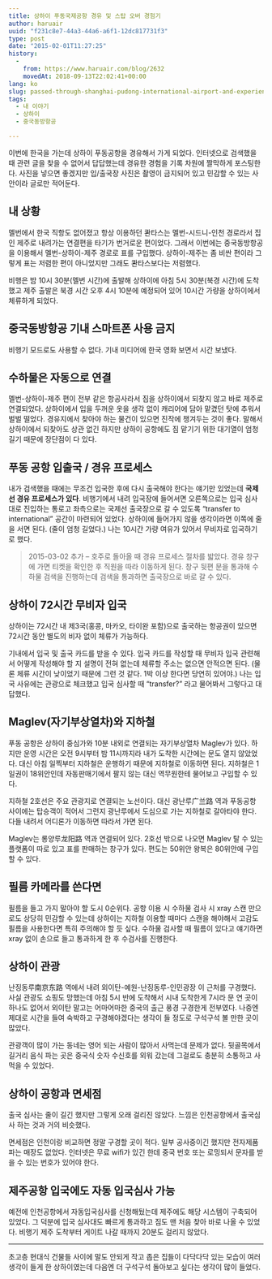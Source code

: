 ```yaml
---
title: 상하이 푸동국제공항 경유 및 스탑 오버 경험기
author: haruair
uuid: "f231c8e7-44a3-44a6-a6f1-12dc817731f3"
type: post
date: "2015-02-01T11:27:25"
history:
  - 
    from: https://www.haruair.com/blog/2632
    movedAt: 2018-09-13T22:02:41+00:00
lang: ko
slug: passed-through-shanghai-pudong-international-airport-and-experienced-a-stopover
tags:
  - 내 이야기
  - 상하이
  - 중국동방항공

---
```

이번에 한국을 가는데 상하이 푸동공항을 경유해서 가게 되었다. 인터넷으로 검색했을 때 관련 글을 찾을 수 없어서 답답했는데 경유한 경험을 기록 차원에 짤막하게 포스팅한다. 사진을 넣으면 좋겠지만 입/출국장 사진은 촬영이 금지되어 있고 민감할 수 있는 사안이라 글로만 적어둔다.

## 내 상황

멜번에서 한국 직항도 없어졌고 항상 이용하던 콴타스는 멜번-시드니-인천 경로라서 집인 제주로 내려가는 연결편을 타기가 번거로운 편이었다. 그래서 이번에는 중국동방항공을 이용해서 멜번-상하이-제주 경로로 표를 구입했다. 상하이-제주는 좀 비싼 편이라 그렇게 표는 저렴한 편이 아니었지만 그래도 콴타스보다는 저렴했다.

비행은 밤 10시 30분(멜번 시간)에 출발해 상하이에 아침 5시 30분(북경 시간)에 도착했고 제주 출발은 북경 시간 오후 4시 10분에 예정되어 있어 10시간 가량을 상하이에서 체류하게 되었다.

## 중국동방항공 기내 스마트폰 사용 금지

비행기 모드로도 사용할 수 없다. 기내 미디어에 한국 영화 보면서 시간 보냈다.

## 수하물은 자동으로 연결

멜번-상하이-제주 편이 전부 같은 항공사라서 짐을 상하이에서 되찾지 않고 바로 제주로 연결되었다. 상하이에서 입을 두꺼운 옷을 생각 없이 캐리어에 담아 맡겼던 탓에 추워서 벌벌 떨었다. 경유지에서 찾아야 하는 물건이 있으면 진작에 챙겨두는 것이 좋다. 말해서 상하이에서 되찾아도 상관 없긴 하지만 상하이 공항에도 짐 맡기기 위한 대기열이 엄청 길기 때문에 장단점이 다 있다.

## 푸동 공항 입출국 / 경유 프로세스

내가 검색했을 때에는 무조건 입국한 후에 다시 출국해야 한다는 얘기만 있었는데 **국제선 경유 프로세스가 있다**. 비행기에서 내려 입국장에 들어서면 오른쪽으로는 입국 심사대로 진입하는 통로고 좌측으로는 국제선 출국장으로 갈 수 있도록 &#8220;transfer to international&#8221; 공간이 마련되어 있었다. 상하이에 들어가지 않을 생각이라면 이쪽에 줄을 서면 된다. (줄이 엄청 길었다.) 나는 10시간 가량 여유가 있어서 무비자로 입국하기로 했다.

> 2015-03-02 추가 &#8211; 호주로 돌아올 때 경유 프로세스 절차를 밟았다. 경유 창구에 가면 티켓을 확인한 후 직원을 따라 이동하게 된다. 창구 뒷편 문을 통과해 수하물 검색을 진행하는데 검색을 통과하면 출국장으로 바로 갈 수 있다. 

## 상하이 72시간 무비자 입국

상하이는 72시간 내 제3국(홍콩, 마카오, 타이완 포함)으로 출국하는 항공권이 있으면 72시간 동안 별도의 비자 없이 체류가 가능하다.

기내에서 입국 및 출국 카드를 받을 수 있다. 입국 카드를 작성할 때 무비자 입국 관련해서 어떻게 작성해야 할 지 설명이 전혀 없는데 체류할 주소는 없으면 안적으면 된다. (물론 체류 시간이 낮이었기 때문에 그런 것 같다. 1박 이상 한다면 당연히 있어야.) 나는 입국 사유에는 관광으로 체크했고 입국 심사할 때 &#8220;transfer?&#8221; 라고 물어봐서 그렇다고 대답했다.

## Maglev(자기부상열차)와 지하철

푸동 공항은 상하이 중심가와 10분 내외로 연결되는 자기부상열차 Maglev가 있다. 하지만 운영 시간은 오전 9시부터 밤 11시까지라 내가 도착한 시간에는 문도 열지 않았었다. 대신 아침 일찍부터 지하철은 운행하기 때문에 지하철로 이동하면 된다. 지하철은 1일권이 18위안인데 자동판매기에서 팔지 않는 대신 역무원한테 물어보고 구입할 수 있다.

지하철 2호선은 주요 관광지로 연결되는 노선이다. 대신 광난루广兰路 역과 푸동공항 사이에는 탑승객이 적어서 그런지 광난루에서 도심으로 가는 지하철로 갈아타야 한다. 다들 내려서 어디론가 이동하면 따라서 가면 된다.

Maglev는 롱양루龙阳路 역과 연결되어 있다. 2호선 밖으로 나오면 Maglev 탈 수 있는 플랫폼이 따로 있고 표를 판매하는 창구가 있다. 편도는 50위안 왕복은 80위안에 구입할 수 있다.

## 필름 카메라를 쓴다면

필름을 들고 가지 말아야 할 도시 0순위다. 공항 이용 시 수하물 검사 시 xray 스캔 만으로도 상당히 민감할 수 있는데 상하이는 지하철 이용할 때마다 스캔을 해야해서 고감도 필름을 사용한다면 특히 주의해야 할 듯 싶다. 수하물 검사할 때 필름이 있다고 얘기하면 xray 없이 손으로 들고 통과하게 한 후 수검사를 진행한다.

## 상하이 관광

난징동루南京东路 역에서 내려 외이탄-예원-난징동루-인민광장 이 근처를 구경했다. 사실 관광도 쇼핑도 망했는데 아침 5시 반에 도착해서 시내 도착한게 7시라 문 연 곳이 하나도 없어서 외이탄 말고는 어마어마한 중국의 출근 풍경 구경한게 전부였다. 나중엔 제대로 시간을 들여 숙박하고 구경해야겠다는 생각이 들 정도로 구석구석 볼 만한 곳이 많았다.

관광객이 많이 가는 동네는 영어 되는 사람이 많아서 사먹는데 문제가 없다. 뒷골목에서 길거리 음식 파는 곳은 중국식 숫자 수신호를 외워 갔는데 그걸로도 충분히 소통하고 사먹을 수 있었다.

## 상하이 공항과 면세점

출국 심사는 줄이 길긴 했지만 그렇게 오래 걸리진 않았다. 느낌은 인천공항에서 출국심사 하는 것과 거의 비슷했다.

면세점은 인천이랑 비교하면 정말 구경할 곳이 적다. 일부 공사중이긴 했지만 전자제품 파는 매장도 없었다. 인터넷은 무료 wifi가 있긴 한데 중국 번호 또는 로밍되서 문자를 받을 수 있는 번호가 있어야 한다.

## 제주공항 입국에도 자동 입국심사 가능

예전에 인천공항에서 자동입국심사를 신청해뒀는데 제주에도 해당 시스템이 구축되어 있었다. 그 덕분에 입국 심사대도 빠르게 통과하고 짐도 맨 처음 찾아 바로 나올 수 있었다. 비행기 제주 도착부터 게이트 나갈 때까지 20분도 걸리지 않았다.

* * *

초고층 현대식 건물들 사이에 말도 안되게 작고 좁은 집들이 다닥다닥 있는 모습이 여러 생각이 들게 한 상하이였는데 다음엔 더 구석구석 돌아보고 싶다는 생각이 많이 들었다.